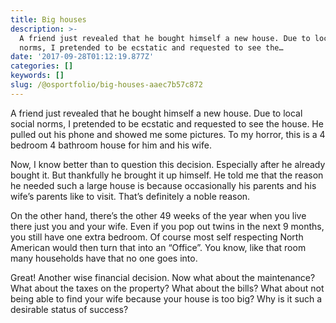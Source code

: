 ```yaml
---
title: Big houses
description: >-
  A friend just revealed that he bought himself a new house. Due to local social
  norms, I pretended to be ecstatic and requested to see the…
date: '2017-09-28T01:12:19.877Z'
categories: []
keywords: []
slug: /@osportfolio/big-houses-aaec7b57c872
---
```


A friend just revealed that he bought himself a new house. Due to local social norms, I pretended to be ecstatic and requested to see the house. He pulled out his phone and showed me some pictures. To my horror, this is a 4 bedroom 4 bathroom house for him and his wife.

Now, I know better than to question this decision. Especially after he already bought it. But thankfully he brought it up himself. He told me that the reason he needed such a large house is because occasionally his parents and his wife’s parents like to visit. That’s definitely a noble reason.

On the other hand, there’s the other 49 weeks of the year when you live there just you and your wife. Even if you pop out twins in the next 9 months, you still have one extra bedroom. Of course most self respecting North American would then turn that into an “Office”. You know, like that room many households have that no one goes into.

Great! Another wise financial decision. Now what about the maintenance? What about the taxes on the property? What about the bills? What about not being able to find your wife because your house is too big? Why is it such a desirable status of success?